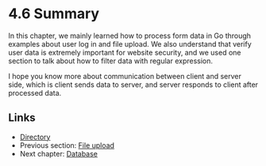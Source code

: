 # 4.6 Summary

In this chapter, we mainly learned how to process form data in Go through examples about user log in and file upload. We also understand that verify user data is extremely important for website security, and we used one section to talk about how to filter data with regular expression.

I hope you know more about communication between client and server side, which is client sends data to server, and server responds to client after processed data.

## Links

- [Directory](preface.md)
- Previous section: [File upload](04.5.md)
- Next chapter: [Database](05.0.md)
